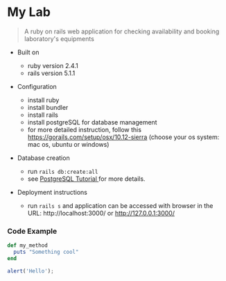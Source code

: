 # My Lab

> A ruby on rails web application for checking availability and booking laboratory's equipments


* Built on
  - ruby version 2.4.1
  - rails version 5.1.1

* Configuration
  - install ruby 
  - install bundler
  - install rails
  - install postgreSQL for database management
  - for more detailed instruction, follow this https://gorails.com/setup/osx/10.12-sierra 
  (choose your os system: mac os, ubuntu or windows)

* Database creation
  - run ``` rails db:create:all ```
  - see <a href="https://www.postgresql.org/docs/9.6/static/tutorial-install.html"> PostgreSQL Tutorial </a> for more details.

* Deployment instructions
  - run ``` rails s ``` and application can be accessed with browser in the URL:
   http://localhost:3000/ or http://127.0.0.1:3000/

### Code Example

```ruby
def my_method
  puts "Something cool"
end
```
```javascript
alert('Hello');
```


